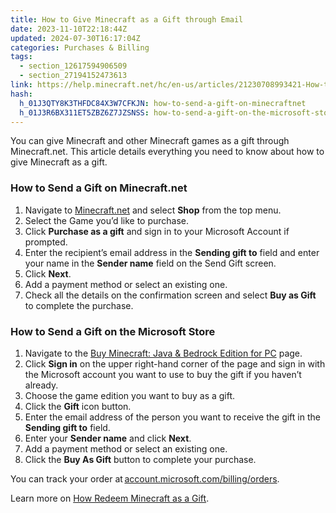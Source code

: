 ```yaml
---
title: How to Give Minecraft as a Gift through Email
date: 2023-11-10T22:18:44Z
updated: 2024-07-30T16:17:04Z
categories: Purchases & Billing
tags:
  - section_12617594906509
  - section_27194152473613
link: https://help.minecraft.net/hc/en-us/articles/21230708993421-How-to-Give-Minecraft-as-a-Gift-through-Email
hash:
  h_01J3QTY8K3THFDC84X3W7CFKJN: how-to-send-a-gift-on-minecraftnet
  h_01J3R6BX311ET5ZBZ6Z7JZSNSS: how-to-send-a-gift-on-the-microsoft-store
---
```


You can give Minecraft and other Minecraft games as a gift through Minecraft.net. This article details everything you need to know about how to give Minecraft as a gift.

### How to Send a Gift on Minecraft.net

1.  Navigate to [Minecraft.net](https://www.minecraft.net/) and select **Shop** from the top menu.
2.  Select the Game you’d like to purchase.
3.  Click **Purchase as a gift** and sign in to your Microsoft Account if prompted.
4.  Enter the recipient’s email address in the **Sending gift to** field and enter your name in the **Sender name** field on the Send Gift screen.
5.  Click **Next**.
6.  Add a payment method or select an existing one.
7.  Check all the details on the confirmation screen and select **Buy as Gift** to complete the purchase.

### How to Send a Gift on the Microsoft Store

1.  Navigate to the [Buy Minecraft: Java & Bedrock Edition for PC](https://www.xbox.com/en-us/games/store/minecraft-java-bedrock-edition-for-pc/9nxp44l49shj) page.
2.  Click **Sign in** on the upper right-hand corner of the page and sign in with the Microsoft account you want to use to buy the gift if you haven’t already.
3.  Choose the game edition you want to buy as a gift.
4.  Click the **Gift** icon button.
5.  Enter the email address of the person you want to receive the gift in the **Sending gift to** field.
6.  Enter your **Sender name** and click **Next**.
7.  Add a payment method or select an existing one.
8.  Click the **Buy As Gift** button to complete your purchase.

You can track your order at [account.microsoft.com/billing/orders](https://account.microsoft.com/billing/orders).

Learn more on [How Redeem Minecraft as a Gift](./How-to-Redeem-Minecraft-as-a-Gift.md).

